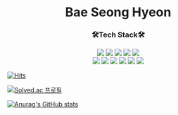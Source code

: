 
# <center>Bae Seong Hyeon </center>

### <center>🛠Tech Stack🛠</center>
<center>
<img  src="https://img.shields.io/badge/Html-E34F26?style=flat-square&logo=html5&logoColor=white">
<img  src="https://img.shields.io/badge/css-1572B6?style=flat-square&logo=css3&logoColor=white">
<img  src="https://img.shields.io/badge/JavaScript-F7DF1E?style=flat-square&logo=javascript&logoColor=black">
<img  src="https://img.shields.io/badge/React-61DAFB?style=flat-square&logo=react&logoColor=black">
<img  src="https://img.shields.io/badge/Type script-3178C6?style=flat-square&logo=TypeScript&logoColor=black">
<br>
<img  src="https://img.shields.io/badge/Styled-DB7093?style=flat-square&logo=styled-components&logoColor=black">
<img  src="https://img.shields.io/badge/Sass-CC6699?style=flat-square&logo=Sass&logoColor=black">
<img  src="https://img.shields.io/badge/C++-00599C?style=flat-square&logo=c%2B%2B&logoColor=white">
<img  src="https://img.shields.io/badge/Firebase-FFCA28?style=flat-square&logo=Firebase&logoColor=black">
<img  src="https://img.shields.io/badge/Aws-232F3E?style=flat-square&logo=amazonaws&logoColor=white">
<img  src="https://img.shields.io/badge/Github-181717?style=flat-square&logo=GitHub&logoColor=white">
</center>

[
![Hits](https://hits.seeyoufarm.com/api/count/incr/badge.svg?url=https%3A%2F%2Fgithub.com%2Fbae-sh&count_bg=%2379C83D&title_bg=%231D1D1D&icon=github.svg&icon_color=%23E7E7E7&title=Github&edge_flat=false)](https://hits.seeyoufarm.com)

[![Solved.ac
프로필](http://mazassumnida.wtf/api/v2/generate_badge?boj=b5460881)](https://solved.ac/b5460881)

[![Anurag's GitHub stats](https://github-readme-stats.vercel.app/api?username=bae-sh&show_icons=true&theme=merko)](https://github.com/bae-sh)


